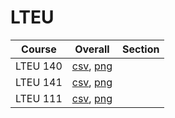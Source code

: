 # LTEU

| Course | Overall | Section |
| ------ | ------- | ------- |
| LTEU 140 | [csv](https://github.com/UCSD-Historical-Enrollment-Data//Users/ryanbatubara/Desktop/2024Spring/blob/main/overall/LTEU%20140.csv), [png](https://raw.githubusercontent.com/UCSD-Historical-Enrollment-Data//Users/ryanbatubara/Desktop/2024Spring/main/plot_overall/LTEU%20140.png) |  |
| LTEU 141 | [csv](https://github.com/UCSD-Historical-Enrollment-Data//Users/ryanbatubara/Desktop/2024Spring/blob/main/overall/LTEU%20141.csv), [png](https://raw.githubusercontent.com/UCSD-Historical-Enrollment-Data//Users/ryanbatubara/Desktop/2024Spring/main/plot_overall/LTEU%20141.png) |  |
| LTEU 111 | [csv](https://github.com/UCSD-Historical-Enrollment-Data//Users/ryanbatubara/Desktop/2024Spring/blob/main/overall/LTEU%20111.csv), [png](https://raw.githubusercontent.com/UCSD-Historical-Enrollment-Data//Users/ryanbatubara/Desktop/2024Spring/main/plot_overall/LTEU%20111.png) |  |
